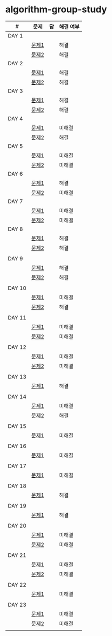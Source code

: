 # algorithm-group-study

| #     | 문제                                       | 답    | 해결 여부 |
| ----- | ---------------------------------------- | ---- | ----- |
| DAY 1 |                                          |      |       |
|       | [문제1](https://github.com/rtef23/algorithm-group-study/blob/master/algorithm/Question1.md) |      | 해결   |
|       | [문제2](https://github.com/rtef23/algorithm-group-study/blob/master/algorithm/Question2.md) |      | 해결   |
| DAY 2 |                                          |      |       |
|       | [문제1](https://algospot.com/judge/problem/read/PICNIC)  |      |  해결  |
|       | [문제2](https://algospot.com/judge/problem/read/BOARDCOVER)                                         |      |  해결  |
| DAY 3 |                                          |      |       |
|       | [문제1](https://algospot.com/judge/problem/read/CLOCKSYNC)                          |      |   해결    |
|       | [문제2](https://algospot.com/judge/problem/read/QUADTREE)              |      |  해결   |
| DAY 4 |                                          |      |       |
|       | [문제1](https://algospot.com/judge/problem/read/FANMEETING)                           |      |  미해결     |
|       | [문제2](https://algospot.com/judge/problem/read/JUMPGAME)                             |      |  해결     |
| DAY 5 | | | |
|       | [문제1](https://algospot.com/judge/problem/read/TRIANGLEPATH) |  | 미해결 |
|       | [문제2](https://algospot.com/judge/problem/read/WILDCARD) |  |  미해결 |
| DAY 6 |   |   |   |
|       | [문제1](https://algospot.com/judge/problem/read/LIS) |   | 해결 |
|       | [문제2](https://algospot.com/judge/problem/read/JLIS) |   | 미해결 |
| DAY 7 |   |   |   |
|       | [문제1](https://algospot.com/judge/problem/read/PI)  |   | 미해결 |
|       | [문제2](https://algospot.com/judge/problem/read/QUANTIZE)  |   | 미해결 |
| DAY 8 |   |   |   |
|       | [문제1](https://algospot.com/judge/problem/read/TILING2)  |   | 해결 |
|       | [문제2](https://algospot.com/judge/problem/read/TRIPATHCNT)  |   | 해결 |
|       |   |   |   |
| DAY 9 |   |   |   |
|       | [문제1](https://algospot.com/judge/problem/read/SNAIL)  |   | 해결 |
|       | [문제2](https://algospot.com/judge/problem/read/ASYMTILING)  |   | 해결 |
|       |   |   |   |
| DAY 10|   |   |   |
|       | [문제1](https://algospot.com/judge/problem/read/POLY)  |   | 미해결 |
|       | [문제2](https://algospot.com/judge/problem/read/NUMB3RS)  |   | 해결 |
|       |   |   |   |
| DAY 11|   |   |   |
|       | [문제1](https://algospot.com/judge/problem/read/PACKING)  |   | 미해결 |
|       | [문제2](https://algospot.com/judge/problem/read/OCR)  |   | 미해결 |
|       |   |   |   |
| DAY 12|   |   |   |
|       | [문제1](https://algospot.com/judge/problem/read/MORSE)  |   | 미해결 |
|       | [문제2](https://algospot.com/judge/problem/read/KLIS)  |   | 미해결 |
|       |   |   |   |
| DAY 13|   |   |   |
|       | [문제1](https://algospot.com/judge/problem/read/MATCHORDER)  |   | 해결 |
|       |   |   |   |
| DAY 14|   |   |   |
|       | [문제1](https://algospot.com/judge/problem/read/LUNCHBOX)  |   | 미해결 |
|       | [문제2](https://algospot.com/judge/problem/read/STRJOIN)  |   | 해결 |
|       |   |   |   |
| DAY 15|   |   |   |
|       | [문제1](https://algospot.com/judge/problem/read/MINASTIRITH#)  |   | 미해결 |
|       |   |   |   |
| DAY 16|   |   |   |
|       | [문제1](https://algospot.com/judge/problem/read/ALLERGY)  |   | 미해결 |
|       |   |   |   |
| DAY 17|   |   |   |
|       | [문제1](https://algospot.com/judge/problem/read/KAKURO2)  |   | 미해결 |
|       |   |   |   |
| DAY 18|   |   |   |
|       | [문제1](https://algospot.com/judge/problem/read/JOSEPHUS)  |   | 해결 |
|       |   |   |   |
| DAY 19|   |   |   |
|       | [문제1](https://algospot.com/judge/problem/read/BRACKETS2)  |   | 해결 |
|       |   |   |   |
| DAY 20|   |   |   |
|       | [문제1](https://algospot.com/judge/problem/read/ITES)  |   | 미해결 |
|       | [문제2](https://algospot.com/judge/problem/read/NAMING)  |   | 미해결 |
|       |   |   |   |
| DAY 21|   |   |   |
|       | [문제1](https://algospot.com/judge/problem/read/PALINDROMIZE)  |   | 미해결 |
|       | [문제2](https://algospot.com/judge/problem/read/JAEHASAFE)  |   | 미해결 |
|       |   |   |   |
| DAY 22|   |   |   |
|       | [문제1](https://algospot.com/judge/problem/read/TRAVERSAL)  |   | 미해결 |
|       |   |   |   |
| DAY 23|   |   |   |
|       | [문제1](https://algospot.com/judge/problem/read/NERD2)  |   | 미해결 |
|       | [문제2](https://algospot.com/judge/problem/read/INSERTION)  |   | 미해결 |
|       |   |   |   |
